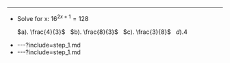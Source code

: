 ---
<ul>
  
<li class="fragment">

Solve for x: $16^{2x+1}=128$

$a). \frac{4}{3}$&nbsp;&nbsp;&nbsp;$b). \frac{8}{3}$&nbsp;&nbsp;&nbsp;$c). \frac{3}{8}$&nbsp;&nbsp;&nbsp;$d). 4$

</li>

<li class="fragment">
---?include=step_1.md
</li>

<li class="fragment">
---?include=step_1.md
</li>

</ul>
